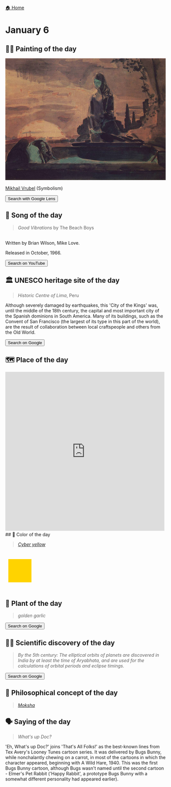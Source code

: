 
[🏠 Home](../../index.md)

# January 6

## 🧑‍🎨 Painting of the day

<img width="600" src="../img/Mikhail_Vrubel_4.jpg">

[Mikhail Vrubel](http://en.wikipedia.org/wiki/Mikhail_Vrubel) (Symbolism)

<button class="btn btn-success"
onclick=" window.open('https://lens.google.com/uploadbyurl?url=https://iretes.github.io/one-a-day/data/img/Mikhail_Vrubel_4.jpg','_blank')">
Search with Google Lens
</button>

## 🎼 Song of the day

> *Good Vibrations*
by The Beach Boys

<br />Written by Brian Wilson, Mike Love.

Released in October, 1966.

<button class="btn btn-success"
onclick=" window.open('http://www.youtube.com/search?q=Good Vibrations by The Beach Boys','_blank')">
Search on YouTube
</button>

## 🏛️ UNESCO heritage site of the day

> *Historic Centre of Lima*, Peru

<p>Although severely damaged by earthquakes, this 'City of the Kings' was, until the middle of the 18th century, the capital and most important city of the Spanish dominions in South America. Many of its buildings, such as the Convent of San Francisco (the largest of its type in this part of the world), are the result of collaboration between local craftspeople and others from the Old World.</p>

<button class="btn btn-success"
onclick=" window.open('http://www.google.com/search?q=Historic Centre of Lima','_blank')">
Search on Google
</button>

## 🗺️ Place of the day

<iframe
src="https://www.mapcrunch.com"
name="mapcrunch"
width="500"
height="500"
allowTransparency="true"
scrolling="no"
frameborder="0"
>
</iframe>
## 🎨 Color of the day

> *[Cyber yellow](https://en.wikipedia.org/wiki/Shades_of_yellow#Cyber_yellow)*

<div style="color:#FFD300; font-size: 100px;">&#9632;</div>

## 🌿 Plant of the day

> *golden garlic*

<button class="btn btn-success"
onclick=" window.open('http://www.google.com/search?q=golden garlic','_blank')">
Search on Google
</button>

## 🧑‍🔬 Scientific discovery of the day

> *By the 5th century: The elliptical orbits of planets are discovered in India by at least the time of Aryabhata, and are used for the calculations of orbital periods and eclipse timings.*

<button class="btn btn-success"
onclick=" window.open('http://www.google.com/search?q=By the 5th century: The elliptical orbits of planets are discovered in India by at least the time of Aryabhata, and are used for the calculations of orbital periods and eclipse timings.','_blank')">
Search on Google
</button>

## 💭 Philosophical concept of the day

> *[Moksha](https://en.wikipedia.org/wiki/Moksha)*

## 🗣️ Saying of the day

> *What's up Doc?*

'Eh, What's up Doc?' joins 'That's All Folks!' as the best-known lines from Tex Avery's Looney Tunes cartoon series. It was delivered by Bugs Bunny, while nonchalantly chewing on a carrot, in most of the cartoons in which the character appeared, beginning with A Wild Hare, 1940. This was the first Bugs Bunny cartoon, although Bugs wasn't named until the second cartoon - Elmer's Pet Rabbit ('Happy Rabbit', a prototype Bugs Bunny with a somewhat different personality had appeared earlier).
